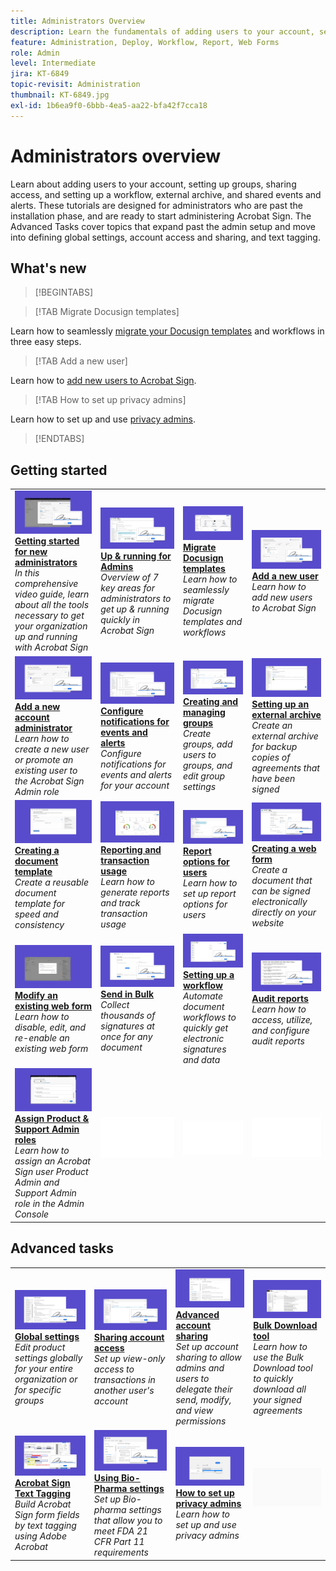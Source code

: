 ```yaml
---
title: Administrators Overview
description: Learn the fundamentals of adding users to your account, setting up groups, sharing access, and setting up a workflow, external archive, and shared events and alerts
feature: Administration, Deploy, Workflow, Report, Web Forms
role: Admin
level: Intermediate
jira: KT-6849
topic-revisit: Administration
thumbnail: KT-6849.jpg
exl-id: 1b6ea9f0-6bbb-4ea5-aa22-bfa42f7cca18
---
```

# Administrators overview

Learn about adding users to your account, setting up groups, sharing access, and setting up a workflow, external archive, and shared events and alerts. These tutorials are designed for administrators who are past the installation phase, and are ready to start administering Acrobat Sign. The Advanced Tasks cover topics that expand past the admin setup and move into defining global settings, account access and sharing, and text tagging.

## What's new

>[!BEGINTABS]

>[!TAB Migrate Docusign templates]

Learn how to seamlessly [migrate your Docusign templates](docusign-templates.md) and workflows in three easy steps.

>[!TAB Add a new user]

Learn how to [add new users to Acrobat Sign](add-users-to-your-account.md).

>[!TAB How to set up privacy admins]

 Learn how to set up and use [privacy admins](privacy.md).

>[!ENDTABS]

## Getting started

<table style="table-layout:fixed">
<tr>
  <td>
    <a href="get-started-admin.md">
      <img alt="Getting started for new administrators" src="../assets/get-started-admin.png" />
    </a>
    <div>
    <a href="get-started-admin.md"><strong>Getting started for new administrators</strong></a>
    </div>
    <em>In this comprehensive video guide, learn about all the tools necessary to get your organization up and running with Acrobat Sign</em>
    <br>
  </td>
  <td>
    <a href="up-and-running-admin.md">
      <img alt="Up &  running for admins" src="../assets/up-and-running.png" />
    </a>
    <div>
    <a href="up-and-running-admin.md"><strong>Up &  running for Admins</strong></a>
    </div>
    <em>Overview of 7 key areas for administrators to get up & running quickly in Acrobat Sign</em>
    <br>
  </td>
  <td>
    <a href="docusign-templates.md">
      <img alt="Migrate Docusign templates" src="../assets/migrate-templates.png" />
    </a>
    <div>
    <a href="docusign-templates.md"><strong>Migrate Docusign templates</strong></a>
    </div>
    <em>Learn how to seamlessly migrate Docusign templates and workflows</em>
    <br>
  </td>
  <td>
    <a href="add-users-to-your-account.md">
      <img alt="Add a new user" src="../assets/add-user.png" />
    </a>
    <div>
    <a href="add-users-to-your-account.md"><strong>Add a new user</strong></a>
    </div>
    <em>Learn how to add new users to Acrobat Sign</em>
    <br>
  </td>
</tr>
<tr>
  <td>
    <a href="add-admin.md">
      <img alt="Add a new account administrator" src="../assets/add-admin.png" />
    </a>
    <div>
    <a href="add-admin.md"><strong>Add a new account administrator</strong></a>
    </div>
    <em>Learn how to create a new user or promote an existing user to the Acrobat Sign Admin role</em>
    <br>
  </td>
  <td>
      <a href="set-up-shared-events-and-alert.md">
        <img alt="Setting up shared events and alerts" src="../assets/notifications.png" />
      </a>
      <div>
      <a href="set-up-shared-events-and-alert.md"><strong>Configure notifications for events and alerts</strong></a>
      </div>
      <em>Configure notifications for events and alerts for your account</em>
      <br>
    </td>
    <td>
      <a href="create-and-manage-groups.md">
        <img alt="Creating and Managing Groups" src="../assets/groups.png" />
      </a>
      <div>
      <a href="create-and-manage-groups.md"><strong>Creating and managing groups</strong></a>
      </div>
      <em>Create groups, add users to groups, and edit group settings</em>
      <br>
    </td>
    <td>
      <a href="set-up-your-external-archive.md">
        <img alt="Setting up an external archive" src="../assets/external-archive.png" />
      </a>
      <div>
      <a href="set-up-your-external-archive.md"><strong>Setting up an external archive</strong></a>
      </div>
      <em>Create an external archive for backup copies of agreements that have been signed</em>
      <br>
    </td>
</tr>
<tr>
  <td>
    <a href="../sign-advanced-users/create-a-template.md">
      <img alt="Creating a document template" src="../assets/create-template.png" />
    </a>
    <div>
    <a href="../sign-advanced-users/create-a-template.md"><strong>Creating a document template</strong></a>
    </div>
    <em>Create a reusable document template for speed and consistency</em>
    <br>
  </td>
  <td>
    <a href="../sign-advanced-users/creating-a-report.md">
      <img alt="Reporting and transaction usage" src="../assets/reporting.png" />
    </a>
    <div>
    <a href="../sign-advanced-users/creating-a-report.md"><strong>Reporting and transaction usage</strong></a>
    </div>
    <em>Learn how to generate reports and track transaction usage</em>
    <br>
  </td>
  <td>
    <a href="report-options.md">
      <img alt="Report options for users" src="../assets/report-options.png" />
    </a>
    <div>
    <a href="report-options.md"><strong>Report options for users</strong></a>
    </div>
    <em>Learn how to set up report options for users</em>
    <br>
  </td>
  <td>
    <a href="../sign-advanced-users/webform.md">
      <img alt="Creating a web form" src="../assets/web-form.png" />
    </a>
    <div>
    <a href="../sign-advanced-users/webform.md"><strong>Creating a web form</strong></a>
    </div>
    <em>Create a document that can be signed electronically directly on your website</em>
    <br>
  </td>
</tr>  
<tr>
   <td>
    <a href="../sign-advanced-users/modify-webform.md">
      <img alt="Modify an existing web form" src="../assets/modify-web-form.png" />
    </a>
    <div>
    <a href="../sign-advanced-users/modify-webform.md"><strong>Modify an existing web form</strong></a>
    </div>
    <em>Learn how to disable, edit, and re-enable an existing web form</em>
    <br>
  </td>
  <td>
    <a href="../sign-advanced-users/megasign.md">
      <img alt="Send in Bulk" src="../assets/send-in-bulk.png" />
    </a>
    <div>
    <a href="../sign-advanced-users/megasign.md"><strong>Send in Bulk</strong></a>
    </div>
    <em>Collect thousands of signatures at once for any document</em>
    <br>
  </td>
  <td>
    <a href="building-a-custom-workflow.md">
      <img alt="Setting up a Workflow" src="../assets/workflow.png" />
    </a>
    <div>
    <a href="building-a-custom-workflow.md"><strong>Setting up a workflow</strong></a>
    </div>
    <em>Automate document workflows to quickly get electronic signatures and data</em>
    <br>
  </td>
  <td>
    <a href="audit-reports.md">
      <img alt="Audit reports" src="../assets/audit-report.png" />
    </a>
    <div>
    <a href="audit-reports.md"><strong>Audit reports</strong></a>
    </div>
    <em>Learn how to access, utilize, and configure audit reports</em>
    <br>
  </td>
</tr>
<tr>
    <td>
      <a href="promote-admin.md">
        <img alt="Assign Product & Support Admin roles" src="../assets/assign-product.png" />
      </a>
      <div>
      <a href="promote-admin.md"><strong>Assign Product & Support Admin roles</strong></a>
      </div>
      <em>Learn how to assign an Acrobat Sign user Product Admin and Support Admin role in the Admin Console</em>
      <br>
    </td>
    <td>
      <img alt="Spacer" src="../assets/Whitespacer.png" />
      <div>
      <br>
    </td>
    <td>
      <img alt="Spacer" src="../assets/Whitespacer.png" />
      <div>
      <br>
    </td>
    <td>
      <img alt="Spacer" src="../assets/Whitespacer.png" />
      <div>
      <br>
    </td>
</tr>    
</table>

## Advanced tasks

<table style="table-layout:fixed">
<tr>
  <td>
    <a href="learn-about-global-settings.md">
      <img alt="Global settings" src="../assets/global-settings.png">
    </a>
    <div>
    <a href="learn-about-global-settings.md"><strong>Global settings</strong></a>
    </div>
    <em>Edit product settings globally for your entire organization or for specific groups</em>
    <br>
  </td>
  <td>
    <a href="share-account-access.md">
      <img alt="Sharing account access" src="../assets/sharing.png" />
    </a>  
    <div>
    <a href="share-account-access.md"><strong>Sharing account access</strong></a>
    </div>
    <em>Set up view-only access to transactions in another user's account</em>
    <br>
  </td>
  <td>
    <a href="advanced-account-sharing.md">
      <img alt="Advanced account sharing" src="../assets/advanced-sharing.png" />
    </a>
    <div>
    <a href="advanced-account-sharing.md"><strong>Advanced account sharing</strong></a>
    </div>
    <em>Set up account sharing to allow admins and users to delegate their send, modify, and view permissions</em>
    <br>
  </td>
  <td>
    <a href="bulk-download-tool.md">
      <img alt="Bulk Download tool" src="../assets/bulk-download.png" />
    </a>
    <div>
    <a href="bulk-download-tool.md"><strong>Bulk Download tool</strong></a>
    </div>
    <em>Learn how to use the Bulk Download tool to quickly download all your signed agreements</em>
    <br>
  </td> 
</tr>
<tr>
   <td>
     <a href="../sign-advanced-users/adobe-sign-text-tagging.md">
      <img alt="Acrobat Sign Text Tagging" src="../assets/tagging.png" />
    </a>
    <div>
    <a href="../sign-advanced-users/adobe-sign-text-tagging.md"><strong>Acrobat Sign Text Tagging</strong></a>
    <div>
    <em>Build Acrobat Sign form fields by text tagging using Adobe Acrobat</em>
    <br>
  </td>
  <td>
    <a href="use-bio-pharma-settings.md">
      <img alt="Using Bio-Pharma settings" src="../assets/bio-settings.png" />
    </a>
    <div>
    <a href="use-bio-pharma-settings.md"><strong>Using Bio-Pharma settings</strong></a>
    </div>
    <em>Set up Bio-pharma settings that allow you to meet FDA 21 CFR Part 11 requirements</em>
    <br>
  </td>
  <td>
    <a href="privacy.md">
      <img alt="How to set up privacy admin" src="../assets/privacy-admin.png" />
    </a>
    <div>
    <a href="privacy.md"><strong>How to set up privacy admins</strong></a>
    </div>
    <em>Learn how to set up and use privacy admins</em>
    <br>
  </td>
  <td>
    <img alt="Spacer" src="../assets/Grayspacer.png" />
    <div>
    <br>
  </td>
</tr>
</table>
